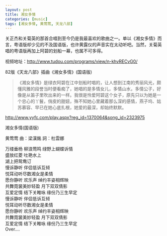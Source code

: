 ```yaml
---
layout: post
title: 湘女多情
categories: [music]
tags: [湘女多情, 黄莺莺, 天龙八部]
---
```


关正杰和关菊英的那首合唱到至今仍是我最喜欢的歌曲之一。单以《湘女多情》而言，粤语版却少见的不及国语版，也许黄露仪的声音实在太动听吧。当然，关菊英唱的粤语版再加上阿碧的划船一幕，也属不可多得。

视频地址：<http://www.tudou.com/programs/view/n-khvRECvG0/>

82版《天龙八部》插曲《湘女多情》(国语版)

> 《湘女多情》是绿衣阿碧在江中划船时唱的，让人想到江南的秀丽风光，颇懂风雅的段誉当时便看痴了，她唱的是多情女儿，多情山水，多情公子，好像是从笛子里吹出来的一样。我很是怜爱阿碧这个女子，原先只以为她是一个忠心的丫鬟，俏皮的甜妞，殊不知她心里藏着那么深的感情，燕子坞、姑苏慕容、早已在她心底扎根，她爱的最深，却始终默默。

<http://www.yyfc.com/play.aspx?reg_id=1370064&song_id=2323975>

湘女多情(国语版)

黄莺莺 曲：梁漢銘 詞：杜雲娜

万缕垂杨 柳浪莺鸣 绿野上蝴蝶诉情  
盛放红菱 吐艳水上  
湖上把鸳鸯订  
慢诉静听 伴侣低诉互倾  
悦耳动听尽数湘女是柔情  
愿你静听 欢乐声 绰约丰姿相辉映  
共舞霓裳美妙轻盈 月下双双倩影  
互爱定情 结下关睢咏 缘份乃三生早定  
慢诉静听 伴侣低诉互倾  
悦耳动听尽数湘女是柔情  
愿你静听 欢乐声 绰约丰姿相辉映  
共舞霓裳美妙轻盈 月下双双倩影  
互爱定情 结下关睢咏 缘份乃三生早定  
Over....